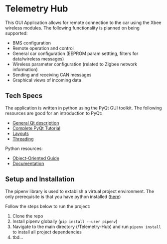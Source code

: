 # Telemetry Hub
This GUI Application allows for remote connection to the car using the Xbee wireless modules. The following functionality is planned on being supported:
- BMS configuration
- Remote operation and control
- General car configuration (EEPROM param settting, filters for data/wireless messages)
- Wireless parameter configuration (related to Zigbee network information)
- Sending and receiving CAN messages
- Graphical views of incoming data

## Tech Specs
The application is written in python using the PyQt GUI toolkit. The following resources are good for an introduction to PyQt:
- [General Qt description](https://wiki.qt.io/About_Qt)
- [Complete PyQt Tutorial](https://www.pythonguis.com/pyqt6-tutorial/)
- [Layouts](https://realpython.com/python-pyqt-layout/)
- [Threading](https://realpython.com/python-pyqt-qthread/)

Python resources:
- [Object-Oriented Guide](https://www.pythontutorial.net/python-oop/)
- [Documentation](https://realpython.com/documenting-python-code/)


## Setup and Installation
The pipenv library is used to extablish a virtual project environment. The only prerequisite is that you have python installed ([here](https://www.python.org/downloads/))

Follow the steps below to run the project:
1. Clone the repo 
2. Install pipenv globally (`pip install --user pipenv`)
3. Navigate to the main directory (/Telemetry-Hub) and run `pipenv install` to install all project dependencies
4. tbd...

